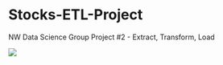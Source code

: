 # Stocks-ETL-Project
NW Data Science Group Project #2 - Extract, Transform, Load

<p>
    <img src="https://github.com/ppalani09/Stocks-ETL-Project/blob/main/images/Slide0.PNG"/>
    <br>
</p>
